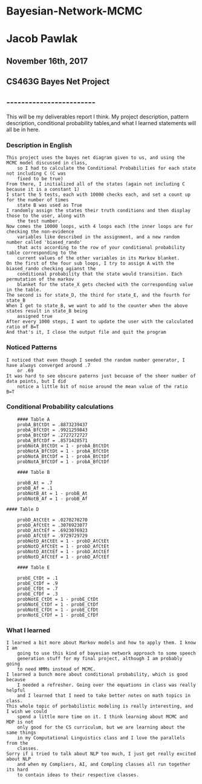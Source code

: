 # Bayesian-Network-MCMC
# Jacob Pawlak
## November 16th, 2017

## CS463G Bayes Net Project

## ------------------------

This will be my deliverables report I think. My project description, pattern
description, conditional probability tables,and what I learned statements will all be in here.

### Description in English

	This project uses the bayes net diagram given to us, and using the MCMC model discussed in class,
		so I had to calculate the Conditional Probabilities for each state not including C (C was 
		fixed to be true)
	From there, I initialized all of the states (again not including C because it is a constant 1)
	I start the 5 tests, each with 10000 checks each, and set a count up for the number of times
		state B was used as True
	I randomly assign the states their truth conditions and then display those to the user, along with 
		the test number.
	Now comes the 10000 loops, with 4 loops each (the inner loops are for checking the non-evidence 
		variables like described in the assignment, and a new random number called 'biased_rando' 
		that acts according to the row of your conditional probability table corresponding to the 
		current values of the other variables in its Markov blanket.
	On the first of the four sub loops, I try to assign A with the biased_rando checking agianst the
		conditional probability that the state would transition. Each permutation of the markov 
		blanket for the state_X gets checked with the corresponding value in the table.
	The second is for state_D, the third for state_E, and the fourth for state_B 
	When I get to state_B, we want to add to the counter when the above states result in state_B being
		assigned true
	After every 1000 steps, I want to update the user with the calculated ratio of B=T
	And that's it, I close the output file and quit the program

### Noticed Patterns

	I noticed that even though I seeded the random number generator, I have always converged around .7 
		or .69
	It was hard to see obscure paterns just becuase of the sheer number of data points, but I did
		notice a little bit of noise around the mean value of the ratio B=T

### Conditional Probability calculations

        #### Table A
        probA_BtCtDt = .8873239437
        probA_BfCtDt = .9921259843
        probA_BtCtDf = .2727272727
        probA_BfCtDf = .8571428571
        probNotA_BtCtDt = 1 - probA_BtCtDt
        probNotA_BfCtDt = 1 - probA_BfCtDt
        probNotA_BtCtDf = 1 - probA_BtCtDf
        probNotA_BfCtDf = 1 - probA_BfCtDf

        #### Table B

        probB_At = .7
        probB_Af = .1
        probNotB_At = 1 - probB_At
        probNotB_Af = 1 - probB_Af

	#### Table D

        probD_AtCtEt = .0270270270
        probD_AfCtEt = .3076923077
        probD_AtCtEf = .6923076923
        probD_AfCtEf = .9729729729
        probNotD_AtCtEt = 1 - probD_AtCtEt
        probNotD_AfCtEt = 1 - probD_AfCtEt
        probNotD_AtCtEf = 1 - probD_AtCtEf
        probNotD_AfCtEf = 1 - probD_AfCtEf

        #### Table E

        probE_CtDt = .1
        probE_CtDf = .9
        probE_CfDt = .7
        probE_CfDf = .3
        probNotE_CtDt = 1 - probE_CtDt
        probNotE_CtDf = 1 - probE_CtDf
        probNotE_CfDt = 1 - probE_CfDt
        pronNotE_CfDf = 1 - probE_CfDf


### What I learned

	I learned a bit more about Markov models and how to apply them. I know I am
		going to use this kind of bayesian network approach to some speech
		generation stuff for my final project, although I am probably going
		to need HMMs instead of MCMC. 
	I learned a bunch more about conditional probability, which is good because 
		I needed a refresher. Going over the equations in class was really helpful
		and I learned that I need to take better notes on math topics in class.
	This whole topic of porbabilistic modeling is really interesting, and I wish we could
		spend a little more time on it. I think learning about MCMC and MDP is not
		only good for the CS curriculum, but we are learning about the same things
		in my Computational Linguistics class and I love the parallels from the
		classes. 
	Sorry if i tried to talk about NLP too much, I just get really excited about NLP
		and when my Compliers, AI, and Compling classes all run together its hard
		to contain ideas to their respective classes.
		
